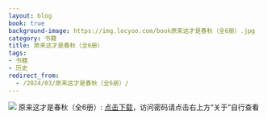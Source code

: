 ```yaml
---
layout: blog
book: true
background-image: https://img.locyoo.com/book原来这才是春秋（全6册）.jpg
category: 书籍
title: 原来这才是春秋（全6册）
tags:
- 书籍
- 历史
redirect_from:
  - /2024/03/原来这才是春秋（全6册）/
---
```

![](https://img.locyoo.com/book原来这才是春秋（全6册）.jpg)
原来这才是春秋（全6册）: <a name = "ref1" href="https://url18.ctfile.com/f/50983618-1380049387-225903?p=3619">点击下载</a>，访问密码请点击右上方“关于”自行查看